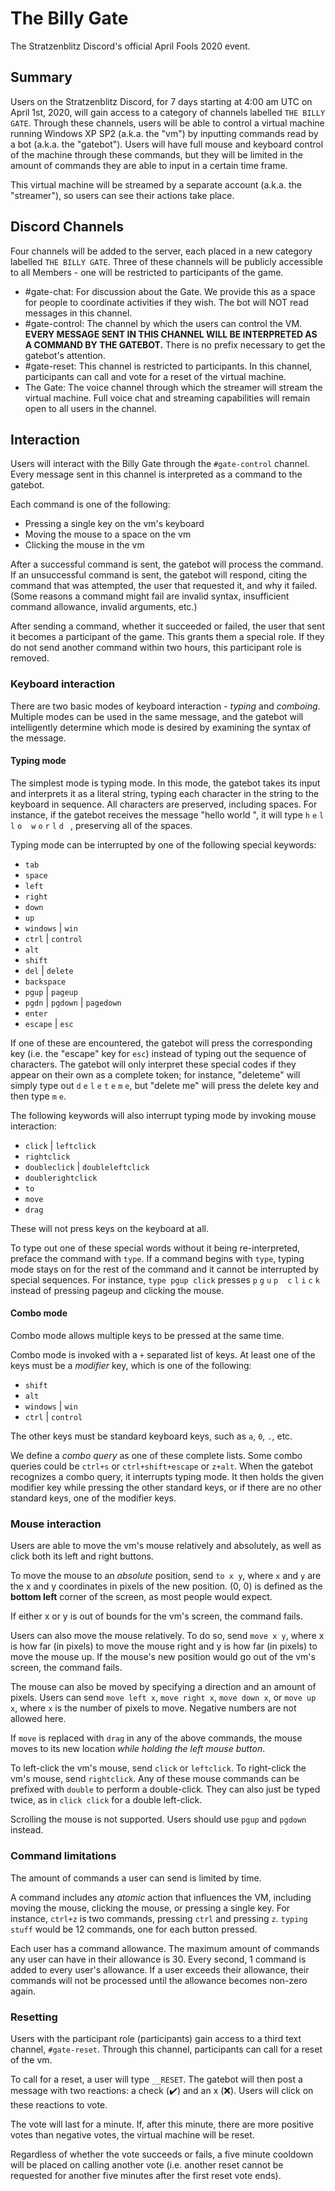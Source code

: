# The Billy Gate

The Stratzenblitz Discord's official April Fools 2020 event.

## Summary

Users on the Stratzenblitz Discord, for 7 days starting at 4:00 am UTC on April
1st, 2020, will gain access to a category of channels labelled `THE BILLY GATE`.
Through these channels, users will be able to control a virtual machine running
Windows XP SP2 (a.k.a. the "vm") by inputting commands read by a bot (a.k.a. the
"gatebot"). Users will have full mouse and keyboard control of the machine
through these commands, but they will be limited in the amount of commands they
are able to input in a certain time frame.

This virtual machine will be streamed by a separate account (a.k.a. the
"streamer"), so users can see their actions take place.

## Discord Channels

Four channels will be added to the server, each placed in a new category
labelled `THE BILLY GATE`. Three of these channels will be publicly accessible
to all Members - one will be restricted to participants of the game.

- #gate-chat: For discussion about the Gate. We provide this as a space for
  people to coordinate activities if they wish. The bot will NOT read messages
  in this channel.
- #gate-control: The channel by which the users can control the VM. **EVERY
  MESSAGE SENT IN THIS CHANNEL WILL BE INTERPRETED AS A COMMAND BY THE
  GATEBOT.** There is no prefix necessary to get the gatebot's attention.
- #gate-reset: This channel is restricted to participants. In this channel,
  participants can call and vote for a reset of the virtual machine.
- The Gate: The voice channel through which the streamer will stream the virtual
  machine. Full voice chat and streaming capabilities will remain open to all
  users in the channel.

## Interaction

Users will interact with the Billy Gate through the `#gate-control` channel.
Every message sent in this channel is interpreted as a command to the gatebot.

Each command is one of the following:

- Pressing a single key on the vm's keyboard
- Moving the mouse to a space on the vm
- Clicking the mouse in the vm

After a successful command is sent, the gatebot will process the command.  If an
unsuccessful command is sent, the gatebot will respond, citing the command that
was attempted, the user that requested it, and why it failed. (Some reasons a
command might fail are invalid syntax, insufficient command allowance, invalid
arguments, etc.)

After sending a command, whether it succeeded or failed, the user that sent it
becomes a participant of the game. This grants them a special role. If they do
not send another command within two hours, this participant role is removed.

### Keyboard interaction

There are two basic modes of keyboard interaction - *typing* and *comboing*.
Multiple modes can be used in the same message, and the gatebot will
intelligently determine which mode is desired by examining the syntax of the
message.

#### Typing mode

The simplest mode is typing mode. In this mode, the gatebot takes its input and
interprets it as a literal string, typing each character in the string to the
keyboard in sequence. All characters are preserved, including spaces. For
instance, if the gatebot receives the message "hello world ", it will type `h`
`e` `l` `l` `o` ` ` `w` `o` `r` `l` `d` ` `, preserving all of the spaces.

Typing mode can be interrupted by one of the following special keywords:

- `tab`
- `space`
- `left`
- `right`
- `down`
- `up`
- `windows` | `win` 
- `ctrl` | `control`
- `alt`
- `shift`
- `del` | `delete`
- `backspace`
- `pgup` | `pageup`
- `pgdn` | `pgdown` | `pagedown`
- `enter`
- `escape` | `esc`

If one of these are encountered, the gatebot will press the corresponding key
(i.e. the "escape" key for `esc`) instead of typing out the sequence of
characters. The gatebot will only interpret these special codes if they appear
on their own as a complete token; for instance, "deleteme" will simply type out
`d` `e` `l` `e` `t` `e` `m` `e`, but "delete me" will press the delete key and
then type `m` `e`.

The following keywords will also interrupt typing mode by invoking mouse
interaction:

- `click` | `leftclick`
- `rightclick`
- `doubleclick` | `doubleleftclick`
- `doublerightclick`
- `to`
- `move`
- `drag`

These will not press keys on the keyboard at all.

To type out one of these special words without it being re-interpreted, preface
the command with `type`. If a command begins with `type`, typing mode stays on
for the rest of the command and it cannot be interrupted by special sequences.
For instance, `type pgup click` presses `p` `g` `u` `p` ` ` `c` `l` `i` `c` `k`
instead of pressing pageup and clicking the mouse.

#### Combo mode

Combo mode allows multiple keys to be pressed at the same time.

Combo mode is invoked with a `+` separated list of keys. At least one of the
keys must be a *modifier* key, which is one of the following: 

- `shift`
- `alt`
- `windows` | `win`
- `ctrl` | `control`

The other keys must be standard keyboard keys, such as `a`, `0`, `.`, etc.

We define a *combo query* as one of these complete lists. Some combo queries
could be `ctrl+s` or `ctrl+shift+escape` or `z+alt`. When
the gatebot recognizes a combo query, it interrupts typing mode. It then holds
the given modifier key while pressing the other standard keys, or if there are 
no other standard keys, one of the modifier keys.

### Mouse interaction

Users are able to move the vm's mouse relatively and absolutely, as well as
click both its left and right buttons.

To move the mouse to an *absolute* position, send `to x y`, where `x` and
`y` are the x and y coordinates in pixels of the new position. (0, 0) is defined
as the **bottom left** corner of the screen, as most people would expect.

If either x or y is out of bounds for the vm's screen, the command fails.

Users can also move the mouse relatively. To do so, send `move x y`, where
x is how far (in pixels) to move the mouse right and y is how far (in pixels) to
move the mouse up. If the mouse's new position would go out of the vm's screen,
the command fails.

The mouse can also be moved by specifying a direction and an amount of pixels. 
Users can send `move left x`, `move right x`, `move down x`, or `move up x`,
where `x` is the number of pixels to move. Negative numbers are not allowed
here.

If `move` is replaced with `drag` in any of the above commands, the mouse moves
to its new location *while holding the left mouse button*.

To left-click the vm's mouse, send `click` or `leftclick`. To right-click the
vm's mouse, send `rightclick`. Any of these mouse commands can be prefixed with
`double` to perform a double-click. They can also just be typed twice, as in
`click click` for a double left-click.

Scrolling the mouse is not supported. Users should use `pgup` and `pgdown`
instead.

### Command limitations

The amount of commands a user can send is limited by time.

A command includes any *atomic* action that influences the VM, including moving
the mouse, clicking the mouse, or pressing a single key. For instance, `ctrl+z`
is two commands, pressing `ctrl` and pressing `z`. `typing stuff` would be 12
commands, one for each button pressed.

Each user has a command allowance. The maximum amount of commands any user can
have in their allowance is 30. Every second, 1 command is added to every
user's allowance. If a user exceeds their allowance, their commands will not
be processed until the allowance becomes non-zero again.

### Resetting

Users with the participant role (participants) gain access to a third text
channel, `#gate-reset`. Through this channel, participants can call for a reset
of the vm.

To call for a reset, a user will type `__RESET`. The gatebot will then post a
message with two reactions: a check (:heavy_check_mark:) and an x (:x:). Users
will click on these reactions to vote. 

The vote will last for a minute. If, after this minute, there are more positive
votes than negative votes, the virtual machine will be reset.

Regardless of whether the vote succeeds or fails, a five minute cooldown will be
placed on calling another vote (i.e. another reset cannot be requested for
another five minutes after the first reset vote ends).


